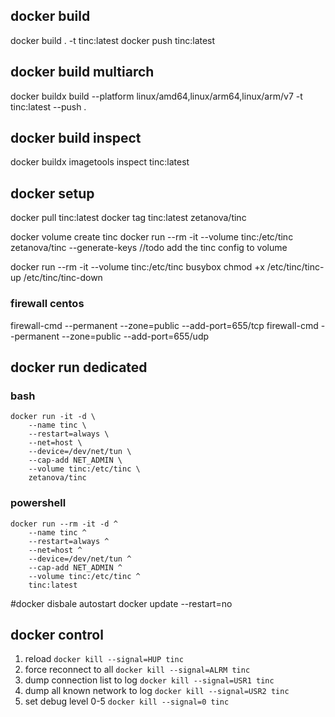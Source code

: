 ## docker build
docker build . -t tinc:latest 
docker push tinc:latest 

## docker build multiarch 
docker buildx build --platform linux/amd64,linux/arm64,linux/arm/v7 -t tinc:latest --push .

## docker build inspect
docker buildx imagetools inspect tinc:latest 

## docker setup
docker pull tinc:latest 
docker tag tinc:latest  zetanova/tinc

docker volume create tinc
docker run --rm -it --volume tinc:/etc/tinc zetanova/tinc --generate-keys
//todo add the tinc config to volume

docker run --rm -it --volume tinc:/etc/tinc busybox chmod +x /etc/tinc/tinc-up /etc/tinc/tinc-down


### firewall centos
firewall-cmd --permanent --zone=public --add-port=655/tcp 
firewall-cmd --permanent --zone=public --add-port=655/udp 

## docker run dedicated
### bash
```
docker run -it -d \
    --name tinc \
    --restart=always \
    --net=host \
    --device=/dev/net/tun \
    --cap-add NET_ADMIN \
    --volume tinc:/etc/tinc \
    zetanova/tinc
```
### powershell
```
docker run --rm -it -d ^
    --name tinc ^
    --restart=always ^
    --net=host ^
    --device=/dev/net/tun ^
    --cap-add NET_ADMIN ^
    --volume tinc:/etc/tinc ^
    tinc:latest
```

#docker disbale autostart
docker update --restart=no

## docker control
1. reload
`docker kill --signal=HUP tinc`
2. force reconnect to all
`docker kill --signal=ALRM tinc`
3. dump connection list to log
`docker kill --signal=USR1 tinc`
4. dump all known network to log
`docker kill --signal=USR2 tinc`
5. set debug level 0-5
`docker kill --signal=0 tinc`



